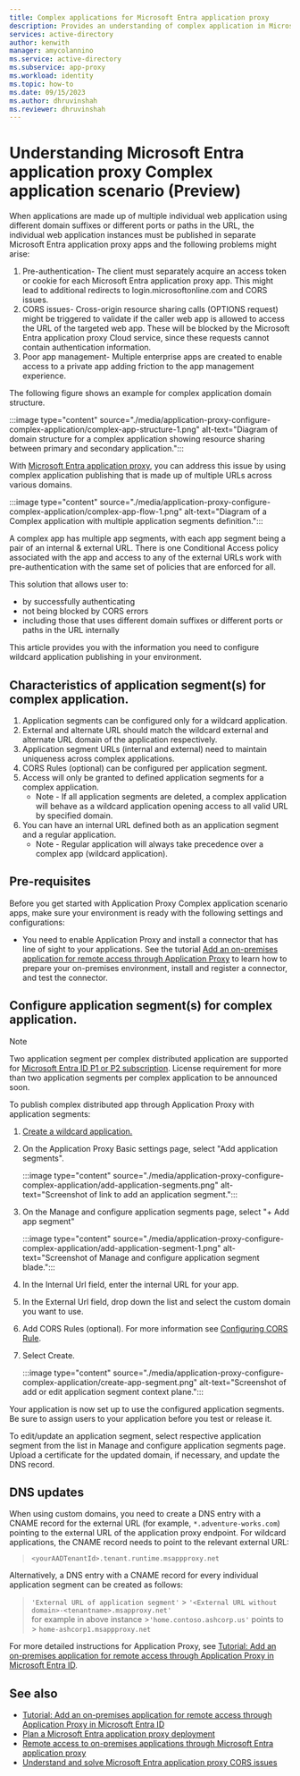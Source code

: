 ```yaml
---
title: Complex applications for Microsoft Entra application proxy
description: Provides an understanding of complex application in Microsoft Entra application proxy, and how to configure one. 
services: active-directory
author: kenwith
manager: amycolannino
ms.service: active-directory
ms.subservice: app-proxy
ms.workload: identity
ms.topic: how-to
ms.date: 09/15/2023
ms.author: dhruvinshah
ms.reviewer: dhruvinshah
---
```


# Understanding Microsoft Entra application proxy Complex application scenario (Preview)

When applications are made up of multiple individual web application using different domain suffixes or different ports or paths in the URL, the individual web application instances must be published in separate Microsoft Entra application proxy apps and the following problems might arise:
1. Pre-authentication- The client must separately acquire an access token or cookie for each Microsoft Entra application proxy app. This might lead to additional redirects to login.microsoftonline.com and CORS issues.
2. CORS issues- Cross-origin resource sharing calls (OPTIONS request) might be triggered to validate if the caller web app is allowed to access the URL of the targeted web app. These will be blocked by the Microsoft Entra application proxy Cloud service, since these requests cannot contain authentication information.
3. Poor app management- Multiple enterprise apps are created to enable access to a private app adding friction to the app management experience.

The following figure shows an example for complex application domain structure.

:::image type="content" source="./media/application-proxy-configure-complex-application/complex-app-structure-1.png" alt-text="Diagram of domain structure for a complex application showing resource sharing between primary and secondary application.":::

With [Microsoft Entra application proxy](application-proxy.md), you can address this issue by using complex application publishing that is made up of multiple URLs across various domains. 

:::image type="content" source="./media/application-proxy-configure-complex-application/complex-app-flow-1.png" alt-text="Diagram of a Complex application with multiple application segments definition.":::

A complex app has multiple app segments, with each app segment being a pair of an internal & external URL.
There is one Conditional Access policy associated with the app and access to any of the external URLs work with pre-authentication with the same set of policies that are enforced for all.

This solution that allows user to:

- by successfully authenticating 
- not being blocked by CORS errors
- including those that uses different domain suffixes or different ports or paths in the URL internally

This article provides you with the information you need to configure wildcard application publishing in your environment.

## Characteristics of application segment(s) for complex application. 
1. Application segments can be configured only for a wildcard application.
2. External and alternate URL should match the wildcard external and alternate URL domain of the application respectively.
3. Application segment URLs (internal and external) need to maintain uniqueness across complex applications.
4. CORS Rules (optional) can be configured per application segment.
5. Access will only be granted to defined application segments for a complex application.
    - Note - If all application segments are deleted, a complex application will behave as a wildcard application opening access to all valid URL by specified domain. 
6. You can have an internal URL defined both as an application segment and a regular application.
    - Note - Regular application will always take precedence over a complex app (wildcard application).

## Pre-requisites
Before you get started with Application Proxy Complex application scenario apps, make sure your environment is ready with the following settings and configurations:
- You need to enable Application Proxy and install a connector that has line of sight to your applications. See the tutorial [Add an on-premises application for remote access through Application Proxy](application-proxy-add-on-premises-application.md#add-an-on-premises-app-to-azure-ad) to learn how to prepare your on-premises environment, install and register a connector, and test the connector.


## Configure application segment(s) for complex application. 

> [!NOTE]
> Two application segment per complex distributed application are supported for [Microsoft Entra ID P1 or P2 subscription](https://azure.microsoft.com/pricing/details/active-directory). License requirement for more than two application segments per complex application to be announced soon.

To publish complex distributed app through Application Proxy with application segments:

1. [Create a wildcard application.](application-proxy-wildcard.md#create-a-wildcard-application)

1. On the Application Proxy Basic settings page, select "Add application segments".

    :::image type="content" source="./media/application-proxy-configure-complex-application/add-application-segments.png" alt-text="Screenshot of link to add an application segment.":::

3. On the Manage and configure application segments page, select "+ Add app segment"

    :::image type="content" source="./media/application-proxy-configure-complex-application/add-application-segment-1.png" alt-text="Screenshot of Manage and configure application segment blade.":::

4. In the Internal Url field, enter the internal URL for your app.

5. In the External Url field, drop down the list and select the custom domain you want to use.

6. Add CORS Rules (optional).  For more information see [Configuring CORS Rule](/graph/api/resources/corsconfiguration_v2?view=graph-rest-beta&preserve-view=true).

7. Select Create.

    :::image type="content" source="./media/application-proxy-configure-complex-application/create-app-segment.png" alt-text="Screenshot of add or edit application segment context plane.":::

Your application is now set up to use the configured application segments. Be sure to assign users to your application before you test or release it.

To edit/update an application segment, select respective application segment from the list in Manage and configure application segments page. Upload a certificate for the updated domain, if necessary, and update the DNS record. 

## DNS updates

When using custom domains, you need to create a DNS entry with a CNAME record for the external URL (for example,  `*.adventure-works.com`) pointing to the external URL of the application proxy endpoint. For wildcard applications, the CNAME record needs to point to the relevant external URL:

> `<yourAADTenantId>.tenant.runtime.msappproxy.net`

Alternatively, a DNS entry with a CNAME record for every individual application segment can be created as follows:

> `'External URL of application segment'` > `'<External URL without domain>-<tenantname>.msapproxy.net'` <br>
for example in above instance  >`'home.contoso.ashcorp.us'` points to > `home-ashcorp1.msappproxy.net`


For more detailed instructions for Application Proxy, see [Tutorial: Add an on-premises application for remote access through Application Proxy in Microsoft Entra ID](~/identity/app-proxy/application-proxy-add-on-premises-application.md).

## See also
- [Tutorial: Add an on-premises application for remote access through Application Proxy in Microsoft Entra ID](~/identity/app-proxy/application-proxy-add-on-premises-application.md) 
- [Plan a Microsoft Entra application proxy deployment](application-proxy-deployment-plan.md) 
- [Remote access to on-premises applications through Microsoft Entra application proxy](application-proxy.md)
- [Understand and solve Microsoft Entra application proxy CORS issues](application-proxy-understand-cors-issues.md)
